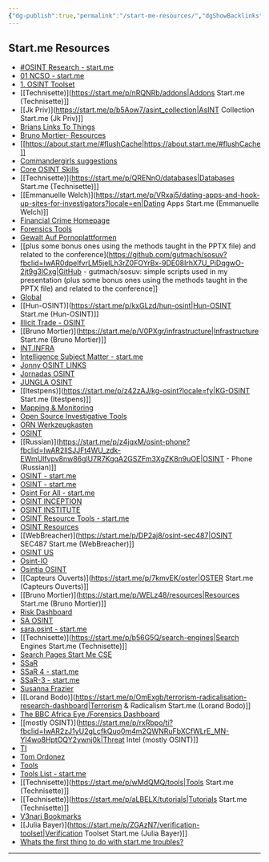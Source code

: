 ```yaml
---
{"dg-publish":true,"permalink":"/start-me-resources/","dgShowBacklinks":true,"dgShowLocalGraph":true}
---
```



##  Start.me Resources
- [#OSINT Research - start.me](https://start.me/p/rxekAP/osint-research)
- [01 NCSO - start.me](https://start.me/p/BnrMKd/01-ncso)
- [1. OSINT Toolset](https://start.me/p/MEw7be/1-osint-toolset)
- [[Technisette)](https://start.me/p/nRQNRb/addons|Addons Start.me (Technisette)]]
- [[Jk Priv)](https://start.me/p/b5Aow7/asint_collection|AsINT Collection Start.me (Jk Priv)]]
- [Brians Links To Things](https://start.me/p/kxB4eX/brians-links-to-things)
- [Bruno Mortier- Resources](https://about.start.me/)
- [[https://about.start.me/#flushCache|https://about.start.me/#flushCache]]
- [Commandergirls suggestions](https://start.me/p/1kJKR9/commandergirl-s-suggestions)
- [Core OSINT Skills](https://start.me/p/ydEgyG/core-osint-skills)
- [[Technisette)](https://start.me/p/QRENnO/databases|Databases Start.me (Technisette)]]
- [[Emmanuelle Welch)](https://start.me/p/VRxaj5/dating-apps-and-hook-up-sites-for-investigators?locale=en|Dating Apps Start.me (Emmanuelle Welch)]]
- [Financial Crime Homepage](https://start.me/p/eknElD/financial-crime-homepage?fbclid=IwAR1xieDn1TWldf32dW6s4w9G7O80UKcykH0Q4CHqj6pH90U32jXnW9Zpko4)
- [Forensics Tools](https://start.me/p/q6mw4Q/forensics)
- [Gewalt Auf Pornoplattformen](https://start.me/p/kxwppk/dossier-digitale-gewalt-auf-pornoplattformen)
- [[plus some bonus ones using the methods taught in the PPTX file) and related to the conference](https://github.com/gutmach/sosuv?fbclid=IwAR0dpelfvrLM5jeILh3rZ0FOYrBx-9DE08IrhX7U_PiDqgwO-2jt9g3lCxg|GitHub - gutmach/sosuv: simple scripts used in my presentation (plus some bonus ones using the methods taught in the PPTX file) and related to the conference]]
- [Global](https://start.me/p/rxDad8/global)
- [[Hun-OSINT)](https://start.me/p/kxGLzd/hun-osint|Hun-OSINT Start.me (Hun-OSINT)]]
- [Illicit Trade - OSINT](https://start.me/p/Yan2Nq/15illicittf)
- [[Bruno Mortier)](https://start.me/p/V0PXgr/infrastructure|Infrastructure Start.me (Bruno Mortier)]]
- [INT.INFRA](https://start.me/p/V0PXgr/int-infra)
- [Intelligence Subject Matter - start.me](https://start.me/p/ADypgr/intelligence-subject-matter)
- [Jonny OSINT LINKS](https://start.me/p/q6naJo/osint-links)
- [Jornadas OSINT](https://start.me/p/BnBb5v/jornadas-osint)
- [JUNGLA OSINT](https://start.me/p/7k48PK/jungla-osint-por-ra1000)
- [[Itestpens)](https://start.me/p/z42zAJ/kg-osint?locale=fy|KG-OSINT Start.me (Itestpens)]]
- [Mapping & Monitoring](https://start.me/p/7k4BnY/mapping-monitoring)
- [Open Source Investigative Tools](https://start.me/p/gyvaAJ/open-source-investigative-tools)
- [ORN Werkzeugkasten](https://start.me/p/m65arv/orn-werkzeugkasten)
- [OSINT](https://start.me/p/b56xX8/osint)
- [[Russian)](https://start.me/p/z4jqxM/osint-phone?fbclid=IwAR2llSJJFt4WU_zdk-EWmUlfvpv8nw86glU7R7KgqA2GSZFm3XgZK8n9uOE|OSINT - Phone (Russian)]]
- [OSINT - start.me](https://start.me/p/rxBv18/osint)
- [OSINT - start.me](https://fec.start.me/p/gy1BgY/osint?locale=en)
- [Osint For All - start.me](https://start.me/p/7kKKMx/osint-for-all)
- [OSINT INCEPTION](https://start.me/p/Pwy0X4/osint-inception)
- [OSINT INSTITUTE](https://start.me/p/Pw5GB4/osint-institute?fbclid=IwAR2V2z93inR0NscDTej192ZsOKhEv4NKGg7hdg6lUW_gg8UUIALdKPiR8mw)
- [OSINT Resource Tools - start.me](https://start.me/p/ELkYYQ/osint-resource-tools)
- [OSINT Resources](https://start.me/p/1kAP0b/osint-resources)
- [[WebBreacher)](https://start.me/p/DP2aj8/osint-sec487|OSINT SEC487 Start.me (WebBreacher)]]
- [OSINT US](https://start.me/p/GEQXv7/osint-us)
- [Osint-IO](https://start.me/p/1kOJ9N/16osint-io)
- [Osintia OSINT](https://start.me/p/0PGKad/darkweb)
- [[Capteurs Ouverts)](https://start.me/p/7kmvEK/oster|OSTER Start.me (Capteurs Ouverts)]]
- [[Bruno Mortier)](https://start.me/p/WELz48/resources|Resources Start.me (Bruno Mortier)]]
- [Risk Dashboard](https://start.me/p/vjKgz1/risk-dashboard)
- [SA OSINT](https://start.me/p/5vN2a0/sa-osint)
- [sara.osint - start.me](https://start.me/p/onblLD/sara-osint?locale=ar)
- [[Technisette)](https://start.me/p/b56G5Q/search-engines|Search Engines Start.me (Technisette)]]
- [Search Pages Start Me CSE](https://cse.google.com/cse?cx=000905274576528531678%3A7k5elidlaww)
- [SSaR](https://start.me/p/GE7Ebm/ssar)
- [SSaR 4 - start.me](https://start.me/p/q64ONA/ssar-4)
- [SSaR-3 - start.me](https://start.me/p/GEOaz8/ssar-3)
- [Susanna Frazier](https://www.linkedin.com/in/ohsusannamarie)
- [[Lorand Bodo)](https://start.me/p/OmExgb/terrorism-radicalisation-research-dashboard|Terrorism & Radicalism Start.me (Lorand Bodo)]]
- [The BBC Africa Eye /Forensics Dashboard](https://start.me/p/m6OJgv/the-bbc-africa-eye-forensics-dashboard)
- [[mostly OSINT)](https://start.me/p/rxRbpo/ti?fbclid=IwAR2zJ1yU2gLcfkQuo0m4m2QWNRuFbXCfWLrE_MN-YI4wo8HptOQY2ywnj0k|Threat Intel (mostly OSINT)]]
- [TI](https://start.me/p/rxRbpo/ti)
- [Tom Ordonez](https://www.tomordonez.com/?fbclid=IwAR2L-X-aAuTNtRu749O_fkOivzL8Uru73wKAvizBgm6iR6nIKSuZPksF0dg)
- [Tools](https://start.me/p/Wrrzk0/tools)
- [Tools List - start.me](https://start.me/p/8y52v0/tools-list)
- [[Technisette)](https://start.me/p/wMdQMQ/tools|Tools Start.me (Technisette)]]
- [[Technisette)](https://start.me/p/aLBELX/tutorials|Tutorials Start.me (Technisette)]]
- [V3nari Bookmarks](https://start.me/p/1kxyw9/v3nari-bookmarks)
- [[Julia Bayer)](https://start.me/p/ZGAzN7/verification-toolset|Verification Toolset Start.me (Julia Bayer)]]
- [Whats the first thing to do with start.me troubles?](https://support.start.me/hc/en-us/articles/200160121-Clearing-your-browser-cache)
---